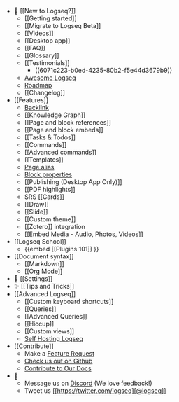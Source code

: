 - 🌟 [[New to Logseq?]]
	- [[Getting started]]
	- [[Migrate to Logseq Beta]]
	- [[Videos]]
	- [[Desktop app]]
	- [[FAQ]]
	- [[Glossary]]
	- [[Testimonials]]
		- ((6071c223-b0ed-4235-80b2-f5e44d3679b9))
	- [Awesome Logseq](https://github.com/logseq/awesome-logseq)
	- [Roadmap](https://trello.com/b/8txSM12G/logseq-roadmap)
	- [[Changelog]]
- [[Features]]
	- [Backlink]([[term/backlink]])
	- [[Knowledge Graph]]
	- [[Page and block references]]
	- [[Page and block embeds]]
	- [[Tasks & Todos]]
	- [[Commands]]
	- [[Advanced commands]]
	- [[Templates]]
	- [Page alias]([[term/alias]])
	- [Block properties]([[term/properties]])
	- [[Publishing (Desktop App Only)]]
	- [[PDF highlights]]
	- SRS [[Cards]]
	- [[Draw]]
	- [[Slide]]
	- [[Custom theme]]
	- [[Zotero]] integration
	- [[Embed Media - Audio, Photos, Videos]]
- [[Logseq School]]
	- {{embed [[Plugins 101]] }}
- [[Document syntax]]
	- [[Markdown]]
	- [[Org Mode]]
- 👤 [[Settings]]
- ✨ [[Tips and Tricks]]
- [[Advanced Logseq]]
	- [[Custom keyboard shortcuts]]
	- [[Queries]]
	- [[Advanced Queries]]
	- [[Hiccup]]
	- [[Custom views]]
	- [Self Hosting Logseq](https://github.com/dustinlacewell/logseq-guide)
- [[Contribute]]
	- Make a [Feature Request](https://discuss.logseq.com/)
	- [Check us out on Github](https://github.com/logseq/logseq)
	- [Contribute to Our Docs](https://github.com/logseq/docs)
- 💬
	- Message us on [Discord](https://discord.gg/KpN4eHY) (We love feedback!)
	- Tweet us [[https://twitter.com/logseq][@logseq]]
